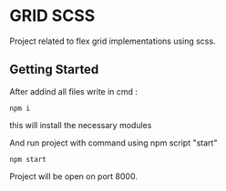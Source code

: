 # GRID SCSS 

Project related to flex grid implementations using scss.

## Getting Started

After addind all files write in cmd :
```
npm i
```
this will install the necessary modules 

And run project with command using npm script "start"
```
npm start
```
Project will be open on port 8000.
